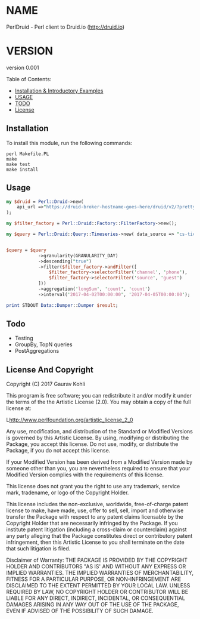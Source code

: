 # NAME

PerlDruid - Perl client to Druid.io (http://druid.io)

# VERSION

version 0.001

Table of Contents:

- [Installation & Introductory Examples](#installation)
- [USAGE](#usage)
- [TODO](#todo)
- [License](#license)

Installation
------------

To install this module, run the following commands:

	perl Makefile.PL
	make
	make test
	make install


Usage
------------

```perl
my $druid = Perl::Druid->new(
	api_url =>"https://druid-broker-hostname-goes-here/druid/v2/?pretty"
);

my $filter_factory = Perl::Druid::Factory::FilterFactory->new();

my $query = Perl::Druid::Query::Timeseries->new( data_source => "cs-tickets-v1") ;


$query = $query
			->granularity(GRANULARITY_DAY)
		   	->descending("true")
		   	->filter($filter_factory->andFilter([
				$filter_factory->selectorFilter('channel', 'phone'),
				$filter_factory->selectorFilter('source', 'guest')		   	
		   	]))
		   	->aggregation('longSum', 'count', 'count')
		   	->interval('2017-04-02T00:00:00', '2017-04-05T00:00:00');	

print STDOUT Data::Dumper::Dumper $result;
```

Todo
------------
* Testing
* GroupBy, TopN queries
* PostAggregations


License And Copyright
------------

Copyright (C) 2017 Gaurav Kohli

This program is free software; you can redistribute it and/or modify it
under the terms of the the Artistic License (2.0). You may obtain a
copy of the full license at:

L<http://www.perlfoundation.org/artistic_license_2_0>

Any use, modification, and distribution of the Standard or Modified
Versions is governed by this Artistic License. By using, modifying or
distributing the Package, you accept this license. Do not use, modify,
or distribute the Package, if you do not accept this license.

If your Modified Version has been derived from a Modified Version made
by someone other than you, you are nevertheless required to ensure that
your Modified Version complies with the requirements of this license.

This license does not grant you the right to use any trademark, service
mark, tradename, or logo of the Copyright Holder.

This license includes the non-exclusive, worldwide, free-of-charge
patent license to make, have made, use, offer to sell, sell, import and
otherwise transfer the Package with respect to any patent claims
licensable by the Copyright Holder that are necessarily infringed by the
Package. If you institute patent litigation (including a cross-claim or
counterclaim) against any party alleging that the Package constitutes
direct or contributory patent infringement, then this Artistic License
to you shall terminate on the date that such litigation is filed.

Disclaimer of Warranty: THE PACKAGE IS PROVIDED BY THE COPYRIGHT HOLDER
AND CONTRIBUTORS "AS IS' AND WITHOUT ANY EXPRESS OR IMPLIED WARRANTIES.
THE IMPLIED WARRANTIES OF MERCHANTABILITY, FITNESS FOR A PARTICULAR
PURPOSE, OR NON-INFRINGEMENT ARE DISCLAIMED TO THE EXTENT PERMITTED BY
YOUR LOCAL LAW. UNLESS REQUIRED BY LAW, NO COPYRIGHT HOLDER OR
CONTRIBUTOR WILL BE LIABLE FOR ANY DIRECT, INDIRECT, INCIDENTAL, OR
CONSEQUENTIAL DAMAGES ARISING IN ANY WAY OUT OF THE USE OF THE PACKAGE,
EVEN IF ADVISED OF THE POSSIBILITY OF SUCH DAMAGE.